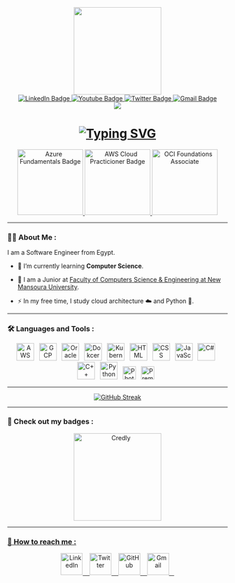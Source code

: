<div id="header" align="center">
  <img src="https://media.giphy.com/media/WFZvB7VIXBgiz3oDXE/giphy.gif" width="200"/>
      <div id="badges">
          <a href="https://www.linkedin.com/in/abdallah-amir/" target = "_blank">
            <img src="https://img.shields.io/badge/LinkedIn-blue?style=for-the-badge&logo=linkedin&logoColor=white" alt="LinkedIn Badge"/>
          </a>
          <a href="https://www.youtube.com/channel/UCQzq_-gjzOSIzNdQTZtsODg" target = "_blank">
            <img src="https://img.shields.io/badge/YouTube-red?style=for-the-badge&logo=youtube&logoColor=white" alt="Youtube Badge"/>
          </a>
          <a href="https://twitter.com/zerobrofan" target = "_blank">
            <img src="https://img.shields.io/badge/Twitter-blue?style=for-the-badge&logo=twitter&logoColor=white" alt="Twitter Badge"/>
          </a>
          <a href="mailto:abdallahamirmonir@gmail.com" target = "_blank">
            <img src="https://img.shields.io/badge/Gmail-red?style=for-the-badge&logo=gmail&logoColor=white" alt="Gmail Badge"/>
          </a>
    </div>
    <img src="https://komarev.com/ghpvc/?username=Zerobrofan&style=flat&color=2a9df4"/>
    <h1>
<a href="https://git.io/typing-svg"><img src="https://readme-typing-svg.demolab.com?font=Fira+Code&size=30&duration=3000&pause=500&color=0EABF7&center=true&vCenter=true&repeat=false&width=435&lines=Hey!%2C+I'm+Abdallah+Amir" alt="Typing SVG" /></a>
    </h1>
</div>

<div id="badges" align="center">
          <a href="https://www.credly.com/badges/62116cfc-5b39-4698-a119-72e8cc6c0c79/public_url" target = "_blank">
            <img src="https://images.credly.com/size/340x340/images/be8fcaeb-c769-4858-b567-ffaaa73ce8cf/image.png" width="150px" alt="Azure Fundamentals Badge"/>
          </a>
          <a href="https://www.credly.com/badges/62116cfc-5b39-4698-a119-72e8cc6c0c79/public_url" target = "_blank">
            <img src="https://images.credly.com/size/340x340/images/00634f82-b07f-4bbd-a6bb-53de397fc3a6/image.png" width="150px" alt="AWS Cloud Practicioner Badge"/>
          </a>
          <a href="https://catalog-education.oracle.com/pls/certview/sharebadge?id=FE69CAC3FF27C55C919DB050ABFC4CD7E97A38D3A5655259C2C00D9D9EE513D7" target = "_blank">
            <img src="https://images.credly.com/images/27db49f3-8bae-4314-8a84-884935b569db/50_Oracle_Cloud_Infrastructure.png" width="150px" alt="OCI Foundations Associate"/>
          </a>
</div>

---

### :man_technologist: About Me :
I am a Software Engineer from Egypt.
- :telescope: I’m currently learning <b>Computer Science</b>.

- :seedling: I am a Junior at <a href="https://www.facebook.com/FCSENMUofficial" target = "_blank">Faculty of Computers Science & Engineering at New Mansoura University</a>.

- :zap: In my free time, I study cloud architecture ☁️ and Python 🐍.

---

### :hammer_and_wrench: Languages and Tools :
<div align="center">
  <img src="https://cdn.iconscout.com/icon/free/png-512/aws-1869025-1583149.png?f=avif&w=256" alt="AWS" width="40" height="40"/> &nbsp;
  <img src="https://cdn.jsdelivr.net/gh/devicons/devicon/icons/googlecloud/googlecloud-original.svg" alt="GCP" width="40" height="40"/> &nbsp;
  <img src="https://cdn.jsdelivr.net/gh/devicons/devicon/icons/oracle/oracle-original.svg" alt="Oracle Cloud Infrastructure" width="40" height="40"/> &nbsp;
  <img src="https://cdn.jsdelivr.net/gh/devicons/devicon/icons/docker/docker-original.svg" alt="Dokcer" width="40" height="40"/> &nbsp;
  <img src="https://cdn.jsdelivr.net/gh/devicons/devicon/icons/kubernetes/kubernetes-plain.svg" alt="Kubernetes" width="40" height="40"/> &nbsp;
  <img src="https://cdn.jsdelivr.net/gh/devicons/devicon/icons/html5/html5-original.svg" alt="HTML" width="40" height="40"/> &nbsp;
  <img src="https://cdn.jsdelivr.net/gh/devicons/devicon/icons/css3/css3-original.svg" alt="CSS" width="40" height="40"/> &nbsp;
  <img src="https://cdn.jsdelivr.net/gh/devicons/devicon/icons/javascript/javascript-original.svg" alt="JavaScript" width="40" height="40"/> &nbsp;
  <img src="https://cdn.jsdelivr.net/gh/devicons/devicon/icons/csharp/csharp-original.svg" alt="C#" width="40" height="40"/> &nbsp;
  <img src="https://cdn.jsdelivr.net/gh/devicons/devicon/icons/cplusplus/cplusplus-original.svg" alt="C++" width="40" height="40"/> &nbsp;
  <img src="https://cdn.jsdelivr.net/gh/devicons/devicon/icons/python/python-original.svg" alt="Python" width="40" height="40"/> &nbsp;
  <img src="https://cdn.jsdelivr.net/gh/devicons/devicon/icons/photoshop/photoshop-line.svg" alt="Photoshop" width="30" height="30"/> &nbsp;
  <img src="https://cdn.jsdelivr.net/gh/devicons/devicon/icons/premierepro/premierepro-original.svg" alt="Premiere Pro" width="30" height="30"/> &nbsp;
</div>

---
<div align="center">
  
[![GitHub Streak](http://github-readme-streak-stats.herokuapp.com?user=Zerobrofan&theme=github-dark-blue&hide_border=true&border_radius=8&mode=weekly)](https://git.io/streak-stats)
  
</div>

---

###  🦝 Check out my badges :
<div align="center">
           <a href="https://www.credly.com/users/abdallah-amir/badges" target = "_blank">
            <img src="https://images.credly.com/size/340x340/images/b685de69-03cf-402c-b8e3-62ecd0e2e949/blob.png" width="200px" alt="Credly"/>
</div>

---

###  🤙 How to reach me :
<div id="badges" align="center">
          <a href="https://www.linkedin.com/in/abdallah-amir/" target = "_blank">
            <img src="https://cdn-icons-png.flaticon.com/512/1377/1377213.png" width="50px" alt="LinkedIn"/>&nbsp;&nbsp;&nbsp;
          </a>
          <a href="https://twitter.com/zerobrofan" target = "_blank">
            <img src="https://cdn-icons-png.flaticon.com/512/3670/3670127.png" width="50px" alt="Twitter"/>&nbsp;&nbsp;&nbsp;
          </a>
          <a href="https://github.com/Zerobrofan" target = "_blank">
            <img src="https://cdn-icons-png.flaticon.com/512/270/270798.png" width="50px" alt="GitHub"/>&nbsp;&nbsp;&nbsp;
          </a>
          <a href="mailto:abdallahamirmonir@gmail.com" target = "_blank">
            <img src="https://cdn-icons-png.flaticon.com/512/2504/2504727.png" alt="Gmail" width="50px"/>&nbsp;&nbsp;&nbsp;
          </a>
</div>
